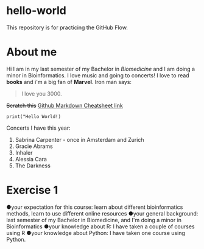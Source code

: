 # hello-world
This repository is for practicing the GitHub Flow.
# About me
Hi I am in my last semester of my Bachelor in _Biomedicine_ and I am doing a minor in Bioinformatics.  I love music and going to concerts! 
I love to read **books** and i'm a big fan of __Marvel__.
Iron man says: 
> I love you 3000.

~~Scratch this~~
[Github Markdown Cheatsheet link](https://github.com/compbiozurich/UZH-BIO392/tree/master/course-material)

`print("Hello World!)`

Concerts I have this year:
1. Sabrina Carpenter - once in Amsterdam and Zurich
2. Gracie Abrams
3. Inhaler
4. Alessia Cara
5. The Darkness


# Exercise 1
 ●your expectation for this course: learn about different bioinformatics methods, learn to use different online resources
 ●your general background: last semester of my Bachelor in Biomedicine, and I'm doing a minor in Bioinformatics
 ●your knowledge about R: I have taken a couple of courses using R
 ●your knowledge about Python: I have taken one course using Python.
